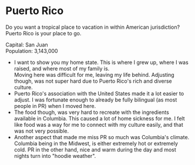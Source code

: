 # Puerto Rico

Do you want a tropical place to vacation in within American jurisdiction?   
Puerto Rico is your place to go. 

Capital: San Juan  
Population: 3,143,000

- I want to show you my home state. This is where I grew up, where I was raised, and where most of my family is.   
Moving here was difficult for me, leaving my life behind. Adjusting though, was not super hard due to Puerto Rico's rich and diverse culture.   
- Puerto Rico's association with the United States made it a lot easier to adjust. I was fortunate enough to already be fully bilingual (as most people in PR)
when I moved here.   
- The food though, was very hard to recreate with the ingredients available in Columbia. This caused a lot of home sickness for me. I felt like 
food was a way for me to connect with my culture easily, and that was not very possible.  
- Another aspect that made me miss PR so much was Columbia's climate. Columbia being in the Midwest, is either extremely hot or extremely cold. PR in the other hand, nice and warm during the day and most nights turn into "hoodie weather". 

